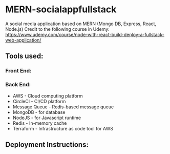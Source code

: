 # MERN-socialappfullstack
A social media application based on MERN (Mongo DB, Express, React, Node.js)
Credit to the following course in Udemy: https://www.udemy.com/course/node-with-react-build-deploy-a-fullstack-web-application/

## Tools used:
### Front End:
### Back End:
<ul>
<li> AWS           - Cloud computing platform </li>
<li> CircleCI      - CI/CD platform </li>
<li> Message Queue - Redis-based message queue </li>
<li> MongoDB       - for database </li>
<li> NodeJS        - for Javascript runtime </li>
<li> Redis         - In-memory cache </li>
<li> Terraform     - Infrastructure as code tool for AWS </li>
</ul>

## Deployment Instructions:
